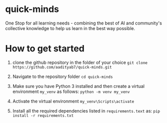 # quick-minds
One Stop for all learning needs - combining the best of AI and community's collective knowledge to help us learn in the best way possible.

# How to get started
1. clone the github repository in the folder of your choice
`git clone https://github.com/aadityab7/quick-minds.git`

2. Navigate to the repository folder
`cd quick-minds`

3. Make sure you have Python 3 installed and then create a virtual environment `my_venv` as follows:
`python -m venv my_venv`

4. Activate the virtual environment
`my_venv\Scripts\activate`

5. Install all the required dependencies listed in `requirements.text` as:
`pip install -r requirements.txt`